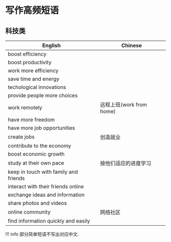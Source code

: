 # 写作高频短语

## 科技类

| English                               | Chinese                  |
| ------------------------------------- | ------------------------ |
| boost efficiency                      |                          |
| boost productivity                    |                          |
| work more efficiency                  |                          |
| save time and energy                  |                          |
| techological innovations              |                          |
| provide people more choices           |                          |
| work remotely                         | 远程上班(work from home) |
| have more freedom                     |                          |
| have more job opportunities           |                          |
| create jobs                           | 创造就业                 |
| contribute to the economy             |                          |
| boost economic growth                 |                          |
| study at their own pace               | 按他们适应的进度学习     |
| keep in touch with family and friends |                          |
| interact with their friends online    |                          |
| exchange ideas and information        |                          |
| share photos and videos               |                          |
| online community                      | 网络社区                 |
| find information quickly and easily   |                          |

!!! info
    部分简单短语不写出对应中文.  

